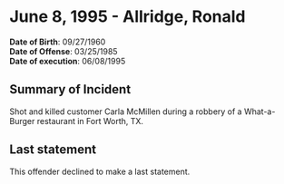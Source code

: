 # June 8, 1995 - Allridge, Ronald

**Date of Birth**: 09/27/1960<br/>
**Date of Offense**: 03/25/1985<br/>
**Date of execution**: 06/08/1995<br/>

## Summary of Incident
Shot and killed customer Carla McMillen during a robbery of a What-a-Burger restaurant in Fort Worth, TX.

## Last statement
This offender declined to make a last statement.